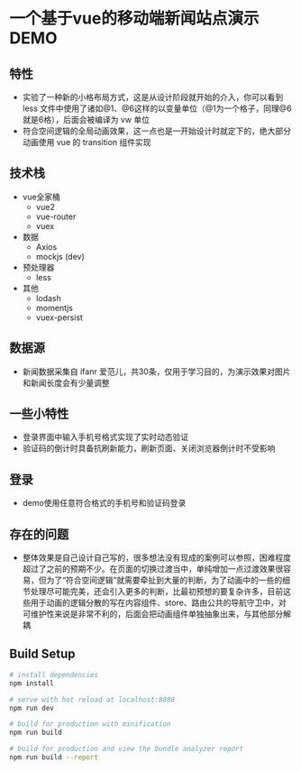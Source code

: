 # 一个基于vue的移动端新闻站点演示DEMO

## 特性
- 实验了一种新的小格布局方式，这是从设计阶段就开始的介入，你可以看到 less 文件中使用了诸如@1、@6这样的以变量单位（@1为一个格子，同理@6就是6格），后面会被编译为 vw 单位
- 符合空间逻辑的全局动画效果，这一点也是一开始设计时就定下的，绝大部分动画使用 vue 的 transition 组件实现


## 技术栈
- vue全家桶
    - vue2
    - vue-router
    - vuex
- 数据
    - Axios
    - mockjs (dev)
- 预处理器
    - less
- 其他
    - lodash
    - momentjs
    - vuex-persist

## 数据源
- 新闻数据采集自 ifanr 爱范儿，共30条，仅用于学习目的，为演示效果对图片和新闻长度会有少量调整

## 一些小特性
- 登录界面中输入手机号格式实现了实时动态验证
- 验证码的倒计时具备抗刷新能力，刷新页面、关闭浏览器倒计时不受影响

## 登录
- demo使用任意符合格式的手机号和验证码登录

## 存在的问题
- 整体效果是自己设计自己写的，很多想法没有现成的案例可以参照，困难程度超过了之前的预期不少。在页面的切换过渡当中，单纯增加一点过渡效果很容易，但为了“符合空间逻辑”就需要牵扯到大量的判断，为了动画中的一些的细节处理尽可能完美，还会引入更多的判断，比最初预想的要复杂许多，目前这些用于动画的逻辑分散的写在内容组件、store、路由公共的导航守卫中，对可维护性来说是非常不利的，后面会把动画组件单独抽象出来，与其他部分解耦


## Build Setup

``` bash
# install dependencies
npm install

# serve with hot reload at localhost:8080
npm run dev

# build for production with minification
npm run build

# build for production and view the bundle analyzer report
npm run build --report
```